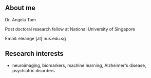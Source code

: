 ## About me

Dr. Angela Tam

Post doctoral research fellow at National University of Singapore

Email: eleange [at] nus.edu.sg

## Research interests
* neuroimaging, biomarkers, machine learning, Alzheimer's disease, psychiatric disorders
